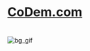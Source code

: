 # [CoDem.com](https://codemit2021.github.io/CoDem.com/)
#
![bg_gif](https://user-images.githubusercontent.com/64630832/132095140-180f9370-97c9-4277-9aeb-06095da8ab18.gif)

